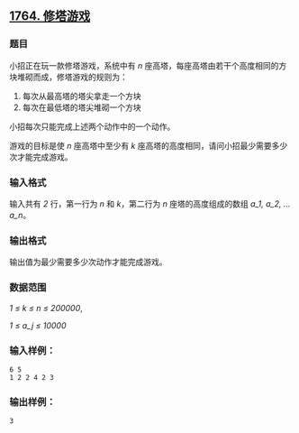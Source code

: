 ## [1764. 修塔游戏](https://www.acwing.com/problem/content/1766/)

### 题目

小招正在玩一款修塔游戏，系统中有 *n* 座高塔，每座高塔由若干个高度相同的方块堆砌而成，修塔游戏的规则为：

1. 每次从最高塔的塔尖拿走一个方块
2. 每次在最低塔的塔尖堆砌一个方块

小招每次只能完成上述两个动作中的一个动作。

游戏的目标是使 *n* 座高塔中至少有 *k* 座高塔的高度相同，请问小招最少需要多少次才能完成游戏。

### 输入格式

输入共有 *2* 行，第一行为 *n* 和 *k*，第二行为 *n* 座塔的高度组成的数组 *a_1, a_2, …a_n*。

### 输出格式

输出值为最少需要多少次动作才能完成游戏。

### 数据范围

*1 ≤ k ≤ n ≤ 200000*,

*1 ≤ a_j ≤ 10000*

### 输入样例：

```
6 5
1 2 2 4 2 3
```

### 输出样例：

```
3
```
